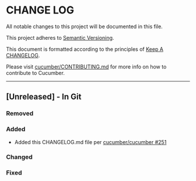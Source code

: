 # CHANGE LOG

All notable changes to this project will be documented in this file.

This project adheres to [Semantic Versioning](http://semver.org).

This document is formatted according to the principles of [Keep A CHANGELOG](http://keepachangelog.com).

Please visit [cucumber/CONTRIBUTING.md](https://github.com/cucumber/cucumber/blob/master/CONTRIBUTING.md) for more info on how to contribute to Cucumber.

----

## [Unreleased] - In Git

### Removed

### Added

* Added this CHANGELOG.md file per [cucumber/cucumber #251](https://github.com/cucumber/cucumber/issues/251)

### Changed

### Fixed

<!-- Releases -->

<!-- Contributors -->
[mattwynne]:        https://github.com/mattwynne
[jaysonesmith]:    https://github.com/jaysonesmith